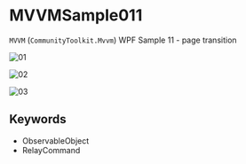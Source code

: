 # MVVMSample011

`MVVM` (`CommunityToolkit.Mvvm`) WPF Sample 11 - page transition

![01](https://user-images.githubusercontent.com/81235941/122909269-fcccdb00-d38f-11eb-948c-532939df1901.png)

![02](https://user-images.githubusercontent.com/81235941/122909299-05bdac80-d390-11eb-9206-917eb23d7e9c.png)

![03](https://user-images.githubusercontent.com/81235941/122909318-0bb38d80-d390-11eb-9db7-5e6838891e44.png)

## Keywords

* ObservableObject
* RelayCommand
